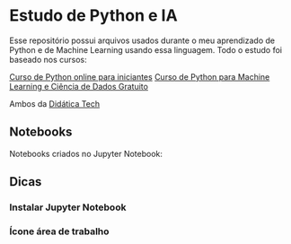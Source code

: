# Estudo de Python e IA

Esse repositório possui arquivos usados durante o meu aprendizado de Python e de Machine Learning usando essa linguagem. Todo o estudo foi baseado nos cursos:

[Curso de Python online para iniciantes](https://didatica.tech/curso-de-python-online-para-iniciantes/)
[Curso de Python para Machine Learning e Ciência de Dados Gratuito](https://didatica.tech/curso-de-python-para-machine-learning-e-ciencia-de-dados-gratuito/)

Ambos da [Didática Tech](https://didatica.tech/)

## Notebooks

Notebooks criados no Jupyter Notebook:

## Dicas

### Instalar Jupyter Notebook

### Ícone área de trabalho